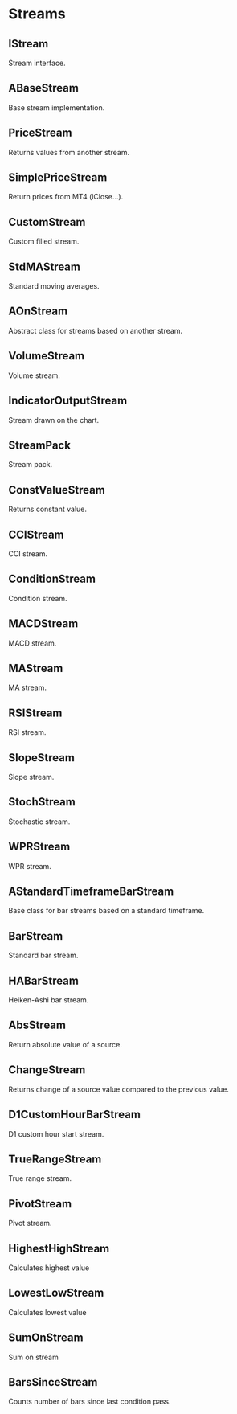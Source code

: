 # Streams

## IStream

Stream interface.

## ABaseStream

Base stream implementation.

## PriceStream

Returns values from another stream.

## SimplePriceStream

Return prices from MT4 (iClose...).

## CustomStream

Custom filled stream.

## StdMAStream

Standard moving averages.

## AOnStream

Abstract class for streams based on another stream.

## VolumeStream

Volume stream.

## IndicatorOutputStream

Stream drawn on the chart.

## StreamPack

Stream pack.

## ConstValueStream

Returns constant value.

## CCIStream

CCI stream.

## ConditionStream

Condition stream.

## MACDStream

MACD stream.

## MAStream

MA stream.

## RSIStream

RSI stream.

## SlopeStream

Slope stream.

## StochStream

Stochastic stream.

## WPRStream

WPR stream.

## AStandardTimeframeBarStream

Base class for bar streams based on a standard timeframe.

## BarStream

Standard bar stream.

## HABarStream

Heiken-Ashi bar stream.

## AbsStream

Return absolute value of a source.

## ChangeStream

Returns change of a source value compared to the previous value.

## D1CustomHourBarStream

D1 custom hour start stream.

## TrueRangeStream

True range stream.

## PivotStream

Pivot stream.

## HighestHighStream

Calculates highest value

## LowestLowStream

Calculates lowest value

## SumOnStream

Sum on stream

## BarsSinceStream

Counts number of bars since last condition pass.